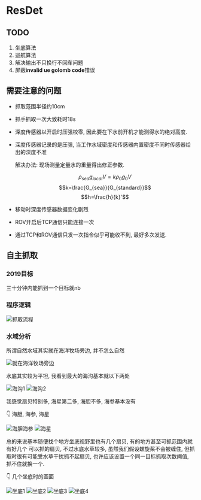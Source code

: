 # ResDet

## TODO

1. 坐底算法
2. 巡航算法
3. 解决输出不只换行不回车问题
4. 屏蔽**invalid ue golomb code**错误

## 需要注意的问题

- 抓取范围半径约10cm
- 抓手抓取一次大致耗时18s
- 深度传感器以开启时压强校零, 因此要在下水前开机才能测得水的绝对高度.
- 深度传感器记录的是压强, 当工作水域密度和传感器内置密度不同时传感器给出的深度不准

   解决办法: 现场测量定量水的重量得出修正参数.

   $$\rho_{sea}g_{local}V=k\rho_0g_0V$$
   $$k=\frac{G_{sea}}{G_{standard}}$$
   $$h=\frac{h}{k}'$$

- 移动时深度传感器数据变化剧烈
- ROV开启后TCP通信只能连接一次
- 通过TCP和ROV通信只发一次指令似乎可能收不到, 最好多次发送.

## 自主抓取

### 2019目标

三十分钟内能抓到一个目标就nb

### 程序逻辑

![抓取流程](抓取流程.svg)

### 水域分析

所谓自然水域其实就在海洋牧场旁边, 并不怎么自然

![就在海洋牧场旁边](doc/水域参考视频截图/在海洋牧场旁边.png)

水底其实较为平坦, 我看到最大的海沟基本就以下两处

![海沟1](doc/水域参考视频截图/海沟1.png)
![海沟2](doc/水域参考视频截图/海沟2.png)

我感觉扇贝特别多, 海星第二多, 海胆不多, 海参基本没有

👇 海胆, 海参, 海星

![海胆海参](doc/水域参考视频截图/海胆海参.png)
![海星](doc/水域参考视频截图/海星.png)

总的来说基本随便找个地方坐底视野里也有几个扇贝, 有的地方甚至可抓范围内就有好几个
可以抓的扇贝, 不过水底水草较多, 虽然我们假设螺旋桨不会被缠住, 但抓取时很有可能受水草干扰抓不起扇贝, 也许应该设置一个同一目标抓取次数阈值, 抓不住就换一个.

👇 几个坐底时的画面

![坐底1](doc/水域参考视频截图/坐底1.png)
![坐底2](doc/水域参考视频截图/坐底2.png)
![坐底3](doc/水域参考视频截图/坐底3.png)
![坐底4](doc/水域参考视频截图/坐底4.png)
